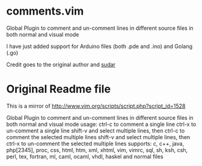comments.vim
=============

Global Plugin to comment and un-comment lines in different source files in both normal and visual <Shift-V> mode 

I have just added support for Arduino files (both .pde and .ino) and Golang (.go) 

Credit goes to the original author and [sudar](https://github.com/sudar)

Original Readme file
====================
This is a mirror of http://www.vim.org/scripts/script.php?script_id=1528

Global Plugin to comment and un-comment lines in different source files in both normal and visual <Shift-V> mode
usage:
ctrl-c to comment a single line
ctrl-x to un-comment a single line
shift-v and select multiple lines, then ctrl-c to comment the selected multiple lines
shift-v and select multiple lines, then ctrl-x to un-comment the selected multiple lines
supports: c, c++, java, php[2345], proc, css, html, htm, xml, xhtml, vim, vimrc, sql, sh, ksh, csh, perl, tex, fortran, ml, caml, ocaml, vhdl, haskel and normal files
